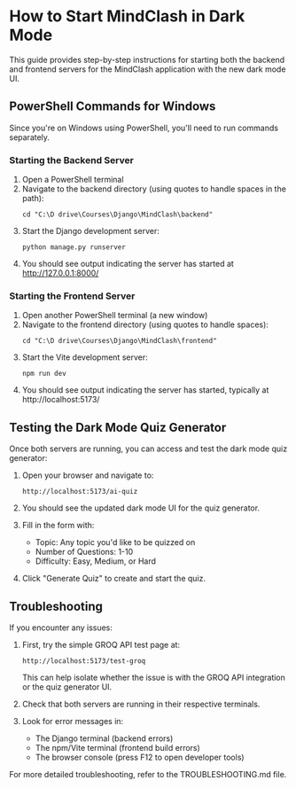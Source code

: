 # How to Start MindClash in Dark Mode

This guide provides step-by-step instructions for starting both the backend and frontend servers for the MindClash application with the new dark mode UI.

## PowerShell Commands for Windows

Since you're on Windows using PowerShell, you'll need to run commands separately.

### Starting the Backend Server

1. Open a PowerShell terminal
2. Navigate to the backend directory (using quotes to handle spaces in the path):
   ```
   cd "C:\D drive\Courses\Django\MindClash\backend"
   ```
3. Start the Django development server:
   ```
   python manage.py runserver
   ```
4. You should see output indicating the server has started at http://127.0.0.1:8000/

### Starting the Frontend Server

1. Open another PowerShell terminal (a new window)
2. Navigate to the frontend directory (using quotes to handle spaces):
   ```
   cd "C:\D drive\Courses\Django\MindClash\frontend"
   ```
3. Start the Vite development server:
   ```
   npm run dev
   ```
4. You should see output indicating the server has started, typically at http://localhost:5173/

## Testing the Dark Mode Quiz Generator

Once both servers are running, you can access and test the dark mode quiz generator:

1. Open your browser and navigate to:
   ```
   http://localhost:5173/ai-quiz
   ```

2. You should see the updated dark mode UI for the quiz generator.

3. Fill in the form with:
   - Topic: Any topic you'd like to be quizzed on
   - Number of Questions: 1-10
   - Difficulty: Easy, Medium, or Hard

4. Click "Generate Quiz" to create and start the quiz.

## Troubleshooting

If you encounter any issues:

1. First, try the simple GROQ API test page at:
   ```
   http://localhost:5173/test-groq
   ```
   This can help isolate whether the issue is with the GROQ API integration or the quiz generator UI.

2. Check that both servers are running in their respective terminals.

3. Look for error messages in:
   - The Django terminal (backend errors)
   - The npm/Vite terminal (frontend build errors)
   - The browser console (press F12 to open developer tools)

For more detailed troubleshooting, refer to the TROUBLESHOOTING.md file. 